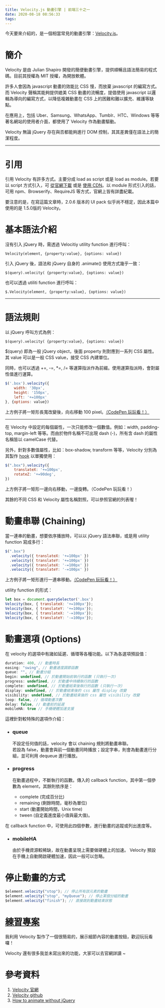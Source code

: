 ```yaml
---
title: Velocity.js 動畫引擎 | 前端三十之一
date: 2020-08-18 08:56:33
tags:
---
```


今天要來介紹的，是一個相當常見的動畫引擎：[Velocity.js](http://velocityjs.org/)。

# 簡介
Velocity 是由 Julian Shapiro 開發的簡便動畫引擎，提供順暢且語法簡易的程式碼。目前其授權為 MIT 授權，為開放軟體。


許多人會因為 javascript 動畫的效能比 CSS 慢，而放棄 javascript 的編寫方式。而 Velocity 聲稱其能夠提供媲美 CSS 動畫的流暢度，提倡使用 javascript 以邏輯為導向的編寫方式，以降低複雜動畫在 CSS 上的困難和難以擴充、維護等缺點。


在應用上，包括 Uber、Samsung、WhatsApp、Tumblr、HTC、Windows 等等著名網站的使用者介面，都使用了 Velocity 作為動畫驅動。
 

Velocity 無論 jQuery 存在與否都能夠進行 DOM 控制，其其差異僅在語法上的簡潔程度。

 ---

# 引用

引用 Velocity 有許多方式。主要分成 load as script 或是 load as module。若要以 script 方式引入，可 [從官網下載](http://velocityjs.org/) 或是 [使用 CDN](https://github.com/julianshapiro/velocity#quickstart)。以 module 形式引入的話，可用 npm、Browserify、RequireJS 等方式，官網上皆有詳盡紀載。


要注意的是，在寫這篇文章時，2.0.6 版本的 UI pack 似乎尚不穩定，因此本篇中使用的是 1.5.0版的 Velocity。

 

# 基本語法介紹

沒有引入 jQuery 時，需透過 Velocitiy utility function 進行呼叫：

`Velocity(element, {property:value}, {options: value})`

引入 jQuery 後，語法和 jQuery 自身的 .animate() 使用方式幾乎一致：

`$(query).velocity( {property:value}, {options: value})`

也可以透過 utiliti function 進行呼叫：

`$.Velocity(element, {property:value}, {options: value})`
 

---

# 語法規則

以 jQuery 呼叫方式為例：

`$(query).velocity( {property:value}, {options: value})`

$(query) 即為一般 jQuery object，後面 property 則對應到一系列 CSS 屬性。其 value 可以是一般 CSS value，接受 CSS 內建單位。


同時，也可以透過 +=, -=, *=, /= 等運算指派作為前綴。使用運算指派時，會對屬性值進行運算。

```javascript
$('.box').velocity({
    width: '30px',
    height: '150px',
    left: '+=100px'
}, {options: value})
```

上方例子將一矩形長寬改變後，向右移動 100 pixel。[（CodePen 玩玩看！）](https://codepen.io/_shanpig/pen/GRZqNeO)

 
---

在 Velocity 中設定的每個屬性，一次只能修改一個數值。例如：width, padding-top, margin-left 等等。而由於物件名稱不可出現 dash (-)，所有含 dash 的屬性名稱皆以 camelCase 代替。


另外，針對多數值屬性，比如：box-shadow, transform 等等，Velocity 分別為其製作 [hook](http://velocityjs.org/#hook) 以單獨使用：

```javascript
$(".box").velocity({
    translateX: '+=100px',
    rotateZ: '+=90deg',
})
```

上方例子將一矩形一邊向右移動，一邊旋轉。（CodePen 玩玩看！）


其餘的不同 CSS 和 Velocity 屬性名稱對照，可以參照官網的列表喔！

 

# 動畫串聯 (Chaining)

當一連串的動畫，想要依序播放時，可以以 jQuery 語法串聯，或是用 utility function 寫成多行：

```javascript
$(".box")
  .velocity({ translateX: '+=100px' })
  .velocity({ translateY: '+=100px' })
  .velocity({ translateX: '-=100px' })
  .velocity({ translateY: '-=100px' })
```

上方例子將一矩形進行一連串移動。[（CodePen 玩玩看！）](https://codepen.io/_shanpig/pen/jOqrybR)


utility function 的形式：

```javascript
let box = document.querySelector('.box')
Velocity(box, { translateX: '+=100px'});
Velocity(box, { translateY: '+=100px'});
Velocity(box, { translateX: '-=100px'});
Velocity(box, { translateY: '-=100px'});
```

# 動畫選項 (Options)

在 velocity 的選項中有諸如延遲、循環等各種功能。以下為各選項預設值：

```javascript
duration: 400, // 動畫時長
easing: "swing", // 動畫速度調節函數
queue: "", // 動畫分組
begin: undefined, // 於動畫開始前執行的函數 (只執行一次)
progress: undefined, // 於動畫中持續執行的函數
complete: undefined, // 於動畫結束後執行的函數 (只執行一次)
display: undefined, // 於動畫結束後的 css 屬性 display 改變
visibility: undefined, // 於動畫結束後的 css 屬性 visibility 改變
loop: false, // 循環動畫次數
delay: false, // 動畫前的延遲
mobileHA: true // 手機硬體加速支援
```

這裡針對較特殊的選項作介紹：


- ### queue
  不設定任何值的話，velocity 會以 chaining 規則將動畫串聯。<br>若設為 false，動畫會與前一個動畫同時播放；設定字串，則會為動畫進行分組，並可利用 dequeue 進行播放。

- ### progress
  在動畫過程中，不斷執行的函數。傳入的 callback function，其中第一個參數為 element，其餘則依序是：
    - complete	(完成百分比)
    - remaining	(剩餘時間，毫秒為單位)
    - start			(動畫開始時間，Unix time)
    - tween	  	(自定義進度最小值與最大值)。


在 callback function 中，可使用此四個參數，進行動畫的追蹤或列出進度等。


- ### mobileHA
  由於手機資源較稀缺，故在動畫呈現上需要做硬體上的加速。 Velocity 預設在手機上自動開啟硬體加速，因此一般可以忽略。

 

# 停止動畫的方式

```javascript
$element.velocity("stop"); // 停止所有該元素的動畫
$element.velocity("stop", "myQueue"); // 停止某個分組的動畫
$element.velocity("finish"); // 直接跳到動畫結束狀態
```
 

# [練習專案](https://codepen.io/_shanpig/pen/jOqrBXL)
我利用 Velocity 製作了一個很簡易的，展示細節內容的動畫按鈕，歡迎玩玩看囉！

Velocity 還有很多我並未寫出來的功能，大家可以去官網詳讀 ~

 
# 參考資料

1. [Velocity 官網](http://velocityjs.org/)
2. [Velocity github](https://github.com/julianshapiro/velocity#npm-npm-install-velocity-animatebeta)
3. [How to animate without jQuery](https://www.smashingmagazine.com/2014/09/animating-without-jquery/)